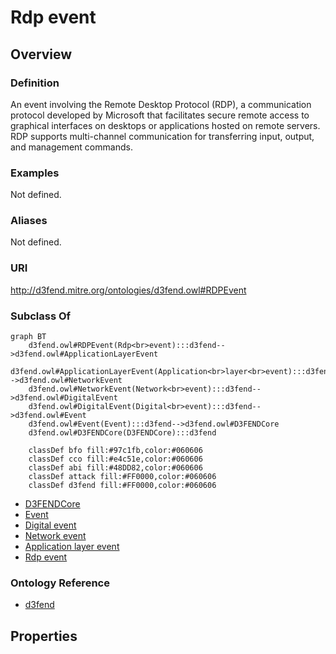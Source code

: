 # Rdp event

## Overview

### Definition
An event involving the Remote Desktop Protocol (RDP), a communication protocol developed by Microsoft that facilitates secure remote access to graphical interfaces on desktops or applications hosted on remote servers. RDP supports multi-channel communication for transferring input, output, and management commands.

### Examples
Not defined.

### Aliases
Not defined.

### URI
http://d3fend.mitre.org/ontologies/d3fend.owl#RDPEvent

### Subclass Of
```mermaid
graph BT
    d3fend.owl#RDPEvent(Rdp<br>event):::d3fend-->d3fend.owl#ApplicationLayerEvent
    d3fend.owl#ApplicationLayerEvent(Application<br>layer<br>event):::d3fend-->d3fend.owl#NetworkEvent
    d3fend.owl#NetworkEvent(Network<br>event):::d3fend-->d3fend.owl#DigitalEvent
    d3fend.owl#DigitalEvent(Digital<br>event):::d3fend-->d3fend.owl#Event
    d3fend.owl#Event(Event):::d3fend-->d3fend.owl#D3FENDCore
    d3fend.owl#D3FENDCore(D3FENDCore):::d3fend
    
    classDef bfo fill:#97c1fb,color:#060606
    classDef cco fill:#e4c51e,color:#060606
    classDef abi fill:#48DD82,color:#060606
    classDef attack fill:#FF0000,color:#060606
    classDef d3fend fill:#FF0000,color:#060606
```

- [D3FENDCore](/docs/ontology/reference/model/D3FENDCore/D3FENDCore.md)
- [Event](/docs/ontology/reference/model/D3FENDCore/Event/Event.md)
- [Digital event](/docs/ontology/reference/model/D3FENDCore/Event/Digital%20event/Digital%20event.md)
- [Network event](/docs/ontology/reference/model/D3FENDCore/Event/Digital%20event/Network%20event/Network%20event.md)
- [Application layer event](/docs/ontology/reference/model/D3FENDCore/Event/Digital%20event/Network%20event/Application%20layer%20event/Application%20layer%20event.md)
- [Rdp event](/docs/ontology/reference/model/D3FENDCore/Event/Digital%20event/Network%20event/Application%20layer%20event/Rdp%20event/Rdp%20event.md)


### Ontology Reference
- [d3fend](http://d3fend.mitre.org/ontologies/d3fend.owl#)

## Properties
